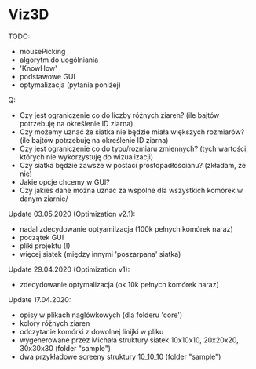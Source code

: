 # Viz3D
TODO:
 - mousePicking
 - algorytm do uogólniania
 - 'KnowHow'
 - podstawowe GUI
 - optymalizacja (pytania poniżej)


Q:
 + Czy jest ograniczenie co do liczby różnych ziaren? (ile bajtów potrzebuję na określenie ID ziarna)
 + Czy możemy uznać że siatka nie będzie miała większych rozmiarów? (ile bajtów potrzebuję na określenie ID ziarna)
 + Czy jest ograniczenie co do typu/rozmiaru zmiennych? (tych wartości, których nie wykorzystuję do wizualizacji)
 + Czy siatka będzie zawsze w postaci prostopadłościanu? (zkładam, że nie)
 + Jakie opcje chcemy w GUI?
 + Czy jakieś dane można uznać za wspólne dla wszystkich komórek w danym ziarnie/


Update 03.05.2020 (Optimization v2.1):
 + nadal zdecydowanie optyamilzacja (100k pełnych komórek naraz)
 + początek GUI
 + pliki projektu (!)
 + więcej siatek (między innymi 'poszarpana' siatka)

Update 29.04.2020 (Optimization v1):
 + zdecydowanie optymalizacja (ok 10k pełnych komórek naraz)

Update 17.04.2020:
 + opisy w plikach naglówkowych (dla folderu 'core')
 + kolory różnych ziaren
 + odczytanie komórki z dowolnej linijki w pliku
 + wygenerowane przez Michała struktury siatek 10x10x10, 20x20x20, 30x30x30 (folder "sample")
 + dwa przykładowe screeny struktury 10_10_10 (folder "sample")
